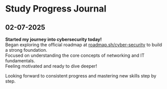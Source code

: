 # Study Progress Journal

## 02-07-2025

**Started my journey into cybersecurity today!**  
Began exploring the official roadmap at [roadmap.sh/cyber-security](https://roadmap.sh/cyber-security) to build a strong foundation.  
Focused on understanding the core concepts of networking and IT fundamentals.  
Feeling motivated and ready to dive deeper!

Looking forward to consistent progress and mastering new skills step by step.
